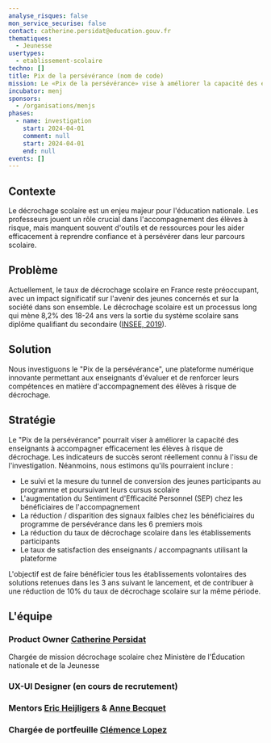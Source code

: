 ```yaml
---
analyse_risques: false
mon_service_securise: false
contact: catherine.persidat@education.gouv.fr
thematiques:
  - Jeunesse
usertypes:
  - etablissement-scolaire
techno: []
title: Pix de la persévérance (nom de code)
mission: Le «Pix de la persévérance» vise à améliorer la capacité des enseignants à accompagner efficacement les élèves à risque de décrochage.
incubator: menj
sponsors:
  - /organisations/menjs
phases:
  - name: investigation
    start: 2024-04-01
    comment: null
    start: 2024-04-01
    end: null
events: []
---
```

## Contexte

Le décrochage scolaire est un enjeu majeur pour l'éducation nationale. Les professeurs jouent un rôle crucial dans l'accompagnement des élèves à risque, mais manquent souvent d'outils et de ressources pour les aider efficacement à reprendre confiance et à persévérer dans leur parcours scolaire.

## Problème

Actuellement, le taux de décrochage scolaire en France reste préoccupant, avec un impact significatif sur l'avenir des jeunes concernés et sur la société dans son ensemble.
Le décrochage scolaire est un processus long qui mène 8,2% des 18-24 ans vers la sortie du système scolaire sans diplôme qualifiant du secondaire ([INSEE, 2019](https://www.insee.fr/fr/statistiques/3281681?sommaire=3281778#tableau-figure1)).

## Solution

Nous investiguons le "Pix de la persévérance", une plateforme numérique innovante permettant aux enseignants d'évaluer et de renforcer leurs compétences en matière d'accompagnement des élèves à risque de décrochage. 

## Stratégie

Le "Pix de la persévérance" pourrait viser à améliorer la capacité des enseignants à accompagner efficacement les élèves à risque de décrochage. Les indicateurs de succès
seront réellement connu à l'issu de l'investigation.
Néanmoins, nous estimons qu'ils pourraient inclure :

* Le suivi et la mesure du tunnel de conversion des jeunes participants au programme et poursuivant leurs cursus scolaire
* L'augmentation du Sentiment d'Efficacité Personnel (SEP) chez les bénéficiaires de l'accompagnement
* La réduction / disparition des signaux faibles chez les bénéficiaires du programme de persévérance dans les 6 premiers mois
* La réduction du taux de décrochage scolaire dans les établissements participants
* Le taux de satisfaction des enseignants / accompagnants utilisant la plateforme

L'objectif est de faire bénéficier tous les établissements volontaires des solutions retenues dans les 3 ans suivant le lancement, et de contribuer à une réduction de 10% du taux de décrochage scolaire sur la même période.

## L'équipe
### Product Owner [Catherine Persidat](https://www.linkedin.com/in/catherine-persidat-b0893721/?originalSubdomain=fr) 
Chargée de mission décrochage scolaire chez Ministère de l'Éducation nationale et de la Jeunesse
### UX-UI Designer (en cours de recrutement)
### Mentors [Eric Heijligers](https://www.linkedin.com/in/eric-heijligers/?originalSubdomain=fr) & [Anne Becquet](https://www.linkedin.com/in/annebecquet/)
### Chargée de portfeuille [Clémence Lopez](https://www.linkedin.com/in/clemencelopez/?originalSubdomain=fr)
